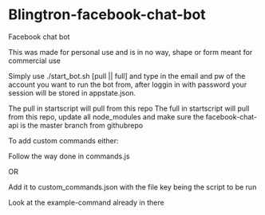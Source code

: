 # Blingtron-facebook-chat-bot
Facebook chat bot

This was made for personal use and is in no way, shape or form meant for commercial use

Simply use ./start_bot.sh [pull || full] and type in the email and pw of the account you want to run the bot from, after loggin in with password
your session will be stored in appstate.json.

The pull in startscript will pull from this repo
The full in startscript will pull from this repo, update all node_modules and make sure the facebook-chat-api is the master branch from githubrepo

To add custom commands either:

Follow the way done in commands.js

OR

Add it to custom_commands.json with the file key being the script to be run

Look at the example-command already in there
